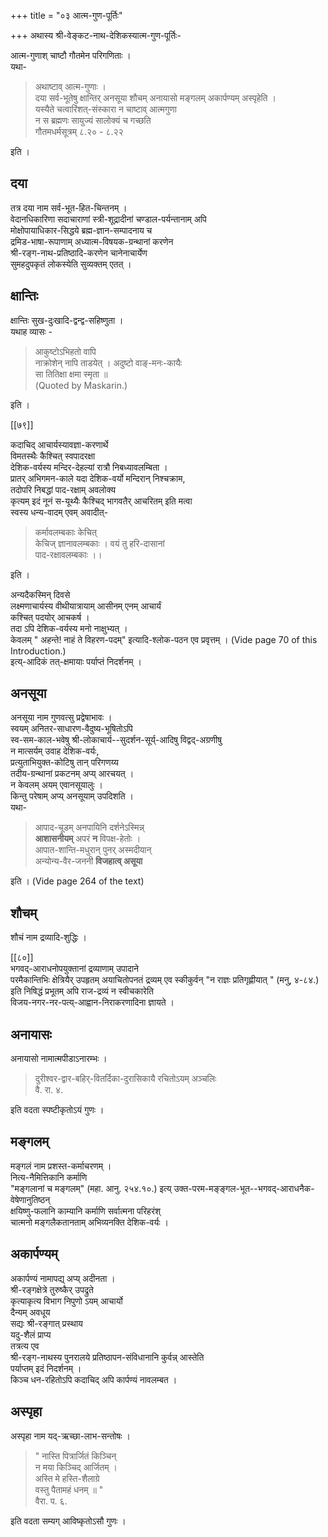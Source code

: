 +++
title = "०३ आत्म-गुण-पूर्तिः"

+++
अथास्य श्री-वेङ्कट-नाथ-देशिकस्यात्म-गुण-पूर्तिः- 

आत्म-गुणाश् चाष्टौ गौतमेन परिगणिताः ।  
यथा- 

> अथाष्टाव् आत्म-गुणाः ।  
दया सर्व-भूतेषु क्षान्तिर् अनसूया शौचम् अनायासो मङ्गलम् अकार्पण्यम् अस्पृहेति ।  
यस्यैते चत्वारिंशत्-संस्कारा न चाष्टाव् आत्मगुणा  
न स ब्रह्मणः सायुज्यं सालोक्यं च गच्छति  
> गौतमधर्मसूत्रम् ८.२० - ८.२२

इति । 


## दया
तत्र दया नाम सर्व-भूत-हित-चिन्तनम् ।  
वेदानधिकारिणा सदाचाराणां स्त्री-शूद्रादीनां चण्डाल-पर्यन्तानाम् अपि  
मोक्षोपायाधिकार-सिद्धये ब्रह्म-ज्ञान-सम्पादनाय च  
द्रमिड-भाषा-रूपाणाम् अध्यात्म-विषयक-ग्रन्थानां करणेन  
श्री-रङ्ग-नाथ-प्रतिष्ठादि-करणेन चानेनाचार्येण  
सुमहदुपकृतं लोकस्येति सुव्यक्तम् एतत् । 

## क्षान्तिः
क्षान्तिः सुख-दुःखादि-द्वन्द्व-सहिष्णुता ।  
यथाह व्यासः - 

> आकुष्टोऽभिहतो वापि  
नाक्रोशेन् नापि ताडयेत् । 
अदुष्टो वाङ्-मनः-कायैः  
सा तितिक्षा क्षमा स्मृता ॥  
(Quoted by Maskarin.)

इति ।  

[[७९]]

कदाचिद् आचार्यस्यावज्ञा-करणार्थे  
विमतस्थैः कैश्चित् स्वपादरक्षा  
देशिक-वर्यस्य मन्दिर-देहल्यां रात्रौ निबध्यावलम्बिता ।  
प्रातर् अभिगमन-काले यदा देशिक-वर्यो मन्दिरान् निश्चक्राम,  
तदोपरि निबद्धां पाद-रक्षाम् अवलोक्य  
कृत्यम् इदं नूनं स-यूथ्यैः कैश्चिद् भागवतैर् आचरितम् इति मत्वा  
स्वस्य धन्य-वादम् एवम् अवादीत्- 

> कर्मावलम्बकाः केचित्  
केचिज् ज्ञानावलम्बकाः । 
वयं तु हरि-दासानां  
पाद-रक्षावलम्बकाः ।। 

इति ।  

अन्यदैकस्मिन् दिवसे  
लक्ष्मणाचार्यस्य वीथीयात्रायाम् आसीनम् एनम् आचार्यं  
कश्चित् पदयोर् आचकर्ष ।  
तदा ऽपि देशिक-वर्यस्य मनो नाक्षुभ्यत् ।  
केवलम् " अहन्ते! नाहं ते विहरण-पदम्" इत्यादि-श्लोक-पठन एव प्रवृत्तम् । (Vide page 70 of this Introduction.)  
इत्य्-आदिकं तत्-क्षमायाः पर्याप्तं निदर्शनम् । 

## अनसूया
अनसूया नाम गुणवत्सु प्रद्वेषाभावः ।  
स्वयम् अनितर-साधारण-वैदुष्य-भूषितोऽपि  
स्व-सम-काल-भवेषु श्री-लोकाचार्य--सुदर्शन-सूर्य्-आदिषु विद्वद्-अग्रणीषु  
न मात्सर्यम् उवाह देशिक-वर्यः,  
प्रत्युताभियुक्त-कोटिषु तान् परिगणय्य  
तदीय-ग्रन्थानां प्रकटनम् अप्य् आरचयत् ।  
न केवलम् अयम् एवानसूयालुः ।  
किन्तु परेषाम् अप्य् अनसूयाम् उपदिशति ।  
यथा- 

> आपाद-चूडम् अनपायिनि दर्शनेऽस्मिन्न्  
**आशासनीयम्** अपरं **न** विपक्ष-हेतोः ।  
आपात-शान्ति-मधुरान् पुनर् अस्मदीयान्  
अन्योन्य-वैर-जननी **विजहात्व् असूया** 

इति । (Vide page 264 of the text)

## शौचम्
शौचं नाम द्रव्यादि-शुद्धिः ।  

[[८०]]  
भगवद्-आराधनोपयुक्तानां द्रव्याणाम् उपादाने  
परमैकान्तिभिः क्षेत्रियैर् उपहृतम् अयाचितोपनतं द्रव्यम् एव स्कीकुर्वन् 
"न राज्ञः प्रतिगृह्णीयात् " (मनु, ४-८४.) इति निषिद्धं प्रभूतम् अपि राज-द्रव्यं न स्वीचकारेति  
विजय-नगर-नर-पत्य्-आह्वान-निराकरणादिना ज्ञायते । 

## अनायासः
अनायासो नामात्मपीडाऽनारम्भः ।  

> दुरीश्वर-द्वार-बहिर्-वितर्दिका-दुरासिकायै रचितोऽयम् अञ्चलिः  
> वै. रा. ४.

इति वदता स्पष्टीकृतोऽयं गुणः । 

## मङ्गलम्
मङ्गलं नाम प्रशस्त-कर्माचरणम् ।  
नित्य-नैमित्तिकानि कर्माणि  
"मङ्गलानां च मङ्गलम्" (महा. आनु. २५४.१०.) इत्य् उक्त-परम-मङ्ङ्गल-भूत--भगवद्-आराधनैक-वेषेणानुतिष्ठन्  
क्षयिष्णु-फलानि काम्यानि कर्माणि सर्वात्मना परिहरंश्  
चात्मनो मङ्गलैकतानताम् अभिव्यनक्ति देशिक-वर्यः । 

## अकार्पण्यम्
अकार्पण्यं नामापद्य् अप्य् अदीनता ।  
श्री-रङ्गक्षेत्रे तुरुष्कैर् उपद्रुते  
कृत्याकृत्य विभाग निपुणो ऽयम् आचार्यो  
दैन्यम् अवधूय  
सद्यः श्री-रङ्गात् प्रस्थाय  
यदु-शैलं प्राप्य  
तत्रत्य एव  
श्री-रङ्ग-नाथस्य पुनरालये प्रतिष्ठापन-संविधानानि कुर्वन्न् आस्तेति  
पर्याप्तम् इदं निदर्शनम् ।  
किञ्च धन-रहितोऽपि कदाचिद् अपि कार्पण्यं नावलम्बत ।  

## अस्पृहा
अस्पृहा नाम यद्-ऋच्छा-लाभ-सन्तोषः । 

> " नास्ति पित्रार्जितं किञ्चिन्  
न मया किञ्चिद् आर्जितम् ।  
अस्ति मे हस्ति-शैलाग्रे  
वस्तु पैतामहं धनम् ॥ "   
> वैरा. प. ६.

इति वदता सम्यग् आविष्कृतोऽसौ गुणः । 